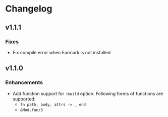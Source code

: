 # Changelog

## v1.1.1

### Fixes

- Fix compile error when Earmark is not installed

## v1.1.0

### Enhancements

- Add function support for `:build` option. Following forms of functions are supported:
  - `fn path, body, attrs -> _ end`
  - `&Mod.fun/3`
